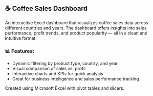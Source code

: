 ## ☕ Coffee Sales Dashboard

An interactive Excel dashboard that visualizes coffee sales data across different countries and years. The dashboard offers insights into sales performance, profit trends, and product popularity — all in a clean and intuitive format.

### 📊 Features:
- Dynamic filtering by product type, country, and year
- Visual comparison of sales vs. profit
- Interactive charts and KPIs for quick analysis
- Great for business intelligence and sales performance tracking

Created using Microsoft Excel with pivot tables and slicers.
